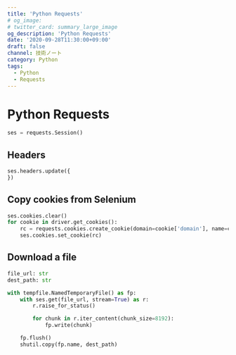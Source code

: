 ```yaml
---
title: 'Python Requests'
# og_image:
# twitter_card: summary_large_image
og_description: 'Python Requests'
date: '2020-09-28T11:30:00+09:00'
draft: false
channel: 技術ノート
category: Python
tags:
  - Python
  - Requests
---
```

# Python Requests

```python
ses = requests.Session()
```

## Headers
```python
ses.headers.update({
})
```

## Copy cookies from Selenium
```python
ses.cookies.clear()
for cookie in driver.get_cookies():
    rc = requests.cookies.create_cookie(domain=cookie['domain'], name=cookie['name'], value=cookie['value'])
    ses.cookies.set_cookie(rc)
```

## Download a file
```python
file_url: str
dest_path: str

with tempfile.NamedTemporaryFile() as fp:
    with ses.get(file_url, stream=True) as r:
        r.raise_for_status()

        for chunk in r.iter_content(chunk_size=8192):
            fp.write(chunk)

    fp.flush()
    shutil.copy(fp.name, dest_path)
```
